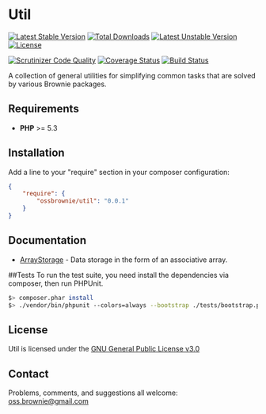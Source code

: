 Util
====

[![Latest Stable Version](https://poser.pugx.org/ossbrownie/util/v/stable)](https://packagist.org/packages/ossbrownie/util)
[![Total Downloads](https://poser.pugx.org/ossbrownie/util/downloads)](https://packagist.org/packages/ossbrownie/util)
[![Latest Unstable Version](https://poser.pugx.org/ossbrownie/util/v/unstable)](https://packagist.org/packages/ossbrownie/util)
[![License](https://poser.pugx.org/ossbrownie/util/license)](https://packagist.org/packages/ossbrownie/util)

[![Scrutinizer Code Quality](https://scrutinizer-ci.com/g/ossbrownie/util/badges/quality-score.png?b=master)](https://scrutinizer-ci.com/g/ossbrownie/util/?branch=master)
[![Coverage Status](https://coveralls.io/repos/github/ossbrownie/util/badge.svg?branch=master)](https://coveralls.io/github/ossbrownie/util?branch=master)
[![Build Status](https://travis-ci.org/ossbrownie/util.svg?branch=master)](https://travis-ci.org/ossbrownie/util)

A collection of general utilities for simplifying common tasks that are solved by various Brownie packages.

## Requirements
- **PHP** >= 5.3

## Installation
Add a line to your "require" section in your composer configuration:

```json
{
    "require": {
        "ossbrownie/util": "0.0.1"
    }
}
```

## Documentation
- [ArrayStorage](https://github.com/ossbrownie/util/wiki/ArrayStorage) - Data storage in the form of an associative array. 


##Tests
To run the test suite, you need install the dependencies via composer, then run PHPUnit.
```bash
$> composer.phar install
$> ./vendor/bin/phpunit --colors=always --bootstrap ./tests/bootstrap.php ./tests
```


## License
Util is licensed under the [GNU General Public License v3.0](http://www.gnu.org/copyleft/lesser.html)


## Contact

Problems, comments, and suggestions all welcome: [oss.brownie@gmail.com](mailto:oss.brownie@gmail.com)
